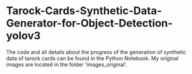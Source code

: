 # Tarock-Cards-Synthetic-Data-Generator-for-Object-Detection-yolov3
The code and all details about the progress of the generation of synthetic data of tarock cards can be found in the Python Notebook. My original images are located in the folder 'images_original'.
